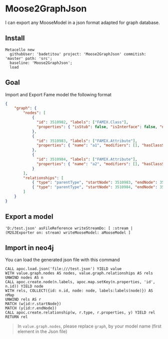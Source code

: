 # Moose2GraphJson

I can export any MooseModel in a json format adapted for graph database.

## Install

```st
Metacello new
  githubUser: 'badetitou' project: 'Moose2GraphJson' commitish: 'master' path: 'src';
  baseline: 'Moose2GraphJson';
  load
```

## Goal

Import and Export Fame model the following format

```json
{
    "graph": {
        "nodes": [
            {
              "id": 3510982, "labels": ["FAMIX.Class"],
              "properties": { "isStub": false, "isInterface": false, "numberOfLinesOfCode": 0, "modifiers": [], "name": "a" }
            },
            {
              "id": 3510983, "labels": ["FAMIX.Attribute"],
              "properties": { "name": "a1", "modifiers": [], "hasClassScope": false, "numberOfLinesOfCode": -1, "isStub": false }
            },
            {
              "id": 3510984, "labels": ["FAMIX.Attribute"],
              "properties": { "name": "a2", "modifiers": [], "hasClassScope": false, "numberOfLinesOfCode": -1, "isStub": false }
            }
        ],
        "relationships": [
            { "type": "parentType", "startNode": 3510983, "endNode": 3510982, "properties": {} },
            { "type": "parentType", "startNode": 3510984, "endNode": 3510982, "properties": {} }
        ]
    }
}
```

## Export a model

```st
'D:/test.json' asFileReference writeStreamDo: [ :stream | (M2GJExporter on: stream) writeMooseModel: aMooseModel ]
```

## Import in neo4j

You can load the generated json file with this command

```db
CALL apoc.load.json('file:///test.json') YIELD value
WITH value.graph.nodes AS nodes, value.graph.relationships AS rels
UNWIND nodes AS n
CALL apoc.create.node(n.labels, apoc.map.setKey(n.properties, 'id', n.id)) YIELD node
WITH rels, COLLECT({id: n.id, node: node, labels:labels(node)}) AS nMap
UNWIND rels AS r
MATCH (w{id:r.startNode})
MATCH (y{id:r.endNode})
CALL apoc.create.relationship(w, r.type, r.properties, y) YIELD rel
RETURN rel
```

> In `value.graph.nodes`, please replace `graph`, by your model name (first element in the Json file)
